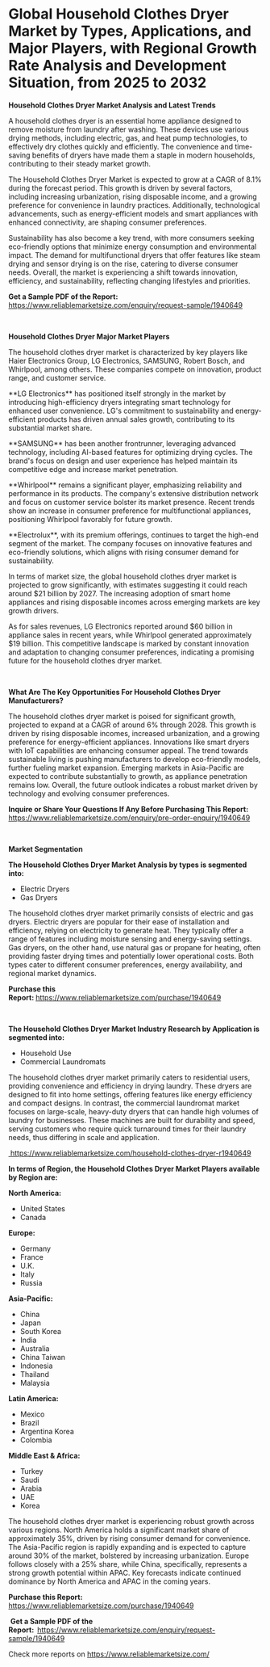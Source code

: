 <p><h1>Global Household Clothes Dryer Market by Types, Applications, and Major Players, with Regional Growth Rate Analysis and Development Situation, from 2025 to 2032</h1></p><p><strong>Household Clothes Dryer Market Analysis and Latest Trends</strong></p>
<p><p>A household clothes dryer is an essential home appliance designed to remove moisture from laundry after washing. These devices use various drying methods, including electric, gas, and heat pump technologies, to effectively dry clothes quickly and efficiently. The convenience and time-saving benefits of dryers have made them a staple in modern households, contributing to their steady market growth.</p><p>The Household Clothes Dryer Market is expected to grow at a CAGR of 8.1% during the forecast period. This growth is driven by several factors, including increasing urbanization, rising disposable income, and a growing preference for convenience in laundry practices. Additionally, technological advancements, such as energy-efficient models and smart appliances with enhanced connectivity, are shaping consumer preferences. </p><p>Sustainability has also become a key trend, with more consumers seeking eco-friendly options that minimize energy consumption and environmental impact. The demand for multifunctional dryers that offer features like steam drying and sensor drying is on the rise, catering to diverse consumer needs. Overall, the market is experiencing a shift towards innovation, efficiency, and sustainability, reflecting changing lifestyles and priorities.</p></p>
<p><strong>Get a Sample PDF of the Report:&nbsp;</strong> <a href="https://www.reliablemarketsize.com/enquiry/request-sample/1940649?utm_campaign=2233&utm_medium=2&utm_source=Github&utm_content=ia&utm_term=16022025&utm_id=household-clothes-dryer">https://www.reliablemarketsize.com/enquiry/request-sample/1940649</a></p>
<p>&nbsp;</p>
<p><strong>Household Clothes Dryer Major Market Players</strong></p>
<p><p>The household clothes dryer market is characterized by key players like Haier Electronics Group, LG Electronics, SAMSUNG, Robert Bosch, and Whirlpool, among others. These companies compete on innovation, product range, and customer service.</p><p>**LG Electronics** has positioned itself strongly in the market by introducing high-efficiency dryers integrating smart technology for enhanced user convenience. LG's commitment to sustainability and energy-efficient products has driven annual sales growth, contributing to its substantial market share.</p><p>**SAMSUNG** has been another frontrunner, leveraging advanced technology, including AI-based features for optimizing drying cycles. The brand's focus on design and user experience has helped maintain its competitive edge and increase market penetration.</p><p>**Whirlpool** remains a significant player, emphasizing reliability and performance in its products. The company's extensive distribution network and focus on customer service bolster its market presence. Recent trends show an increase in consumer preference for multifunctional appliances, positioning Whirlpool favorably for future growth.</p><p>**Electrolux**, with its premium offerings, continues to target the high-end segment of the market. The company focuses on innovative features and eco-friendly solutions, which aligns with rising consumer demand for sustainability.</p><p>In terms of market size, the global household clothes dryer market is projected to grow significantly, with estimates suggesting it could reach around $21 billion by 2027. The increasing adoption of smart home appliances and rising disposable incomes across emerging markets are key growth drivers. </p><p>As for sales revenues, LG Electronics reported around $60 billion in appliance sales in recent years, while Whirlpool generated approximately $19 billion. This competitive landscape is marked by constant innovation and adaptation to changing consumer preferences, indicating a promising future for the household clothes dryer market.</p></p>
<p>&nbsp;</p>
<p><strong>What Are The Key Opportunities For Household Clothes Dryer Manufacturers?</strong></p>
<p><p>The household clothes dryer market is poised for significant growth, projected to expand at a CAGR of around 6% through 2028. This growth is driven by rising disposable incomes, increased urbanization, and a growing preference for energy-efficient appliances. Innovations like smart dryers with IoT capabilities are enhancing consumer appeal. The trend towards sustainable living is pushing manufacturers to develop eco-friendly models, further fueling market expansion. Emerging markets in Asia-Pacific are expected to contribute substantially to growth, as appliance penetration remains low. Overall, the future outlook indicates a robust market driven by technology and evolving consumer preferences.</p></p>
<p><strong>Inquire or Share Your Questions If Any Before Purchasing This Report:</strong> <a href="https://www.reliablemarketsize.com/enquiry/pre-order-enquiry/1940649?utm_campaign=2233&utm_medium=2&utm_source=Github&utm_content=ia&utm_term=16022025&utm_id=household-clothes-dryer">https://www.reliablemarketsize.com/enquiry/pre-order-enquiry/1940649</a></p>
<p>&nbsp;</p>
<p><strong>Market Segmentation</strong></p>
<p><strong>The Household Clothes Dryer Market Analysis by types is segmented into:</strong></p>
<p><ul><li>Electric Dryers</li><li>Gas Dryers</li></ul></p>
<p><p>The household clothes dryer market primarily consists of electric and gas dryers. Electric dryers are popular for their ease of installation and efficiency, relying on electricity to generate heat. They typically offer a range of features including moisture sensing and energy-saving settings. Gas dryers, on the other hand, use natural gas or propane for heating, often providing faster drying times and potentially lower operational costs. Both types cater to different consumer preferences, energy availability, and regional market dynamics.</p></p>
<p><strong>Purchase this Report:&nbsp;</strong><a href="https://www.reliablemarketsize.com/purchase/1940649?utm_campaign=2233&utm_medium=2&utm_source=Github&utm_content=ia&utm_term=16022025&utm_id=household-clothes-dryer">https://www.reliablemarketsize.com/purchase/1940649</a></p>
<p>&nbsp;</p>
<p><strong>The Household Clothes Dryer Market Industry Research by Application is segmented into:</strong></p>
<p><ul><li>Household Use</li><li>Commercial Laundromats</li></ul></p>
<p><p>The household clothes dryer market primarily caters to residential users, providing convenience and efficiency in drying laundry. These dryers are designed to fit into home settings, offering features like energy efficiency and compact designs. In contrast, the commercial laundromat market focuses on large-scale, heavy-duty dryers that can handle high volumes of laundry for businesses. These machines are built for durability and speed, serving customers who require quick turnaround times for their laundry needs, thus differing in scale and application.</p></p>
<p><a href="https://www.reliablemarketsize.com/household-clothes-dryer-r1940649?utm_campaign=2233&utm_medium=2&utm_source=Github&utm_content=ia&utm_term=16022025&utm_id=household-clothes-dryer">&nbsp;https://www.reliablemarketsize.com/household-clothes-dryer-r1940649</a></p>
<p><strong>In terms of Region, the Household Clothes Dryer Market Players available by Region are:</strong></p>
<p>
    <p> <strong> North America: </strong>
        <ul>
            <li>United States</li>
            <li>Canada</li>
        </ul>
        </p> 
    <p> <strong> Europe: </strong>
        <ul>
            <li>Germany</li>
            <li>France</li>
            <li>U.K.</li>
            <li>Italy</li>
            <li>Russia</li>
        </ul>
        </p> 
    <p> <strong> Asia-Pacific: </strong>
        <ul>
            <li>China</li>
            <li>Japan</li>
            <li>South Korea</li>
            <li>India</li>
            <li>Australia</li>
            <li>China Taiwan</li>
            <li>Indonesia</li>
            <li>Thailand</li>
            <li>Malaysia</li>
        </ul>
        </p> 
    <p> <strong> Latin America: </strong>
        <ul>
            <li>Mexico</li>
            <li>Brazil</li>
            <li>Argentina Korea</li>
            <li>Colombia</li>
        </ul>
        </p> 
    <p> <strong> Middle East & Africa: </strong>
        <ul>
            <li>Turkey</li>
            <li>Saudi</li>
            <li>Arabia</li>
            <li>UAE</li>
            <li>Korea</li>
        </ul>
    </p>
    </p>
<p><p>The household clothes dryer market is experiencing robust growth across various regions. North America holds a significant market share of approximately 35%, driven by rising consumer demand for convenience. The Asia-Pacific region is rapidly expanding and is expected to capture around 30% of the market, bolstered by increasing urbanization. Europe follows closely with a 25% share, while China, specifically, represents a strong growth potential within APAC. Key forecasts indicate continued dominance by North America and APAC in the coming years.</p></p>
<p><strong>Purchase this Report: </strong><a href="https://www.reliablemarketsize.com/purchase/1940649?utm_campaign=2233&utm_medium=2&utm_source=Github&utm_content=ia&utm_term=16022025&utm_id=household-clothes-dryer">https://www.reliablemarketsize.com/purchase/1940649</a></p>
<p>&nbsp;<strong>Get a Sample PDF of the Report:&nbsp;&nbsp;</strong><a href="https://www.reliablemarketsize.com/enquiry/request-sample/1940649?utm_campaign=2233&utm_medium=2&utm_source=Github&utm_content=ia&utm_term=16022025&utm_id=household-clothes-dryer">https://www.reliablemarketsize.com/enquiry/request-sample/1940649</a></p>
<p><strong></strong></p>
<p>Check more reports on <a href="https://www.reliablemarketsize.com/?utm_campaign=2233&utm_medium=2&utm_source=Github&utm_content=ia&utm_term=16022025&utm_id=household-clothes-dryer">https://www.reliablemarketsize.com/</a></p>
